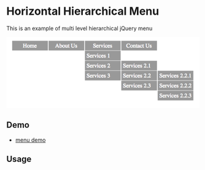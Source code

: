 # Horizontal Hierarchical Menu

This is an example of multi level hierarchical jQuery menu


![Simple Horizontal Hierarchical Menu](hierarchical_menu.png)



## Demo

 - [menu demo](http://yuliyawebdevelopment.com/demos/hierarchical-menu/)

## Usage
